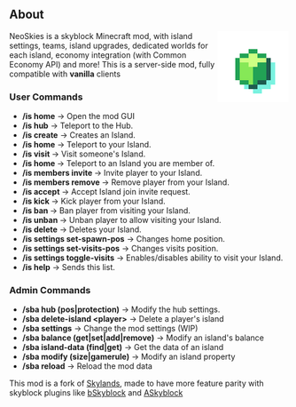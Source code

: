 ## About
<!-- modrinth_exclude.start -->
<img align="right" width="128" src="src/main/resources/assets/skylands/icon.png">
<!-- modrinth_exclude.end -->

NeoSkies is a skyblock Minecraft mod, with island settings, teams, island upgrades, dedicated worlds for each island, economy integration (with Common Economy API) and more!
This is a server-side mod, fully compatible with **vanilla** clients

[//]: # ([![Modrinth Page]&#40;https://raw.githubusercontent.com/intergrav/devins-badges/v2/assets/cozy/available/modrinth_64h.png&#41;]&#40;https://modrinth.com/mod/neoskies&#41;)

### User Commands

- **/is home** -> Open the mod GUI
- **/is hub** -> Teleport to the Hub.
- **/is create** -> Creates an Island.
- **/is home** -> Teleport to your Island.
- **/is visit <player>** -> Visit someone's Island.
- **/is home <player>** -> Teleport to an Island you are member of.
- **/is members invite <player>** -> Invite player to your Island.
- **/is members remove <player>** -> Remove player from your Island.
- **/is accept <player>** -> Accept Island join invite request.
- **/is kick <player>** -> Kick player from your Island.
- **/is ban <player>** -> Ban player from visiting your Island.
- **/is unban <player>** -> Unban player to allow visiting your Island.
- **/is delete** -> Deletes your Island.
- **/is settings set-spawn-pos** -> Changes home position.
- **/is settings set-visits-pos** -> Changes visits position.
- **/is settings toggle-visits** -> Enables/disables ability to visit your Island.
- **/is help** -> Sends this list.

### Admin Commands

- **/sba hub \(pos|protection)** -> Modify the hub settings.
- **/sba delete-island \<player>** -> Delete a player's island
- **/sba settings** -> Change the mod settings (WIP)
- **/sba balance <island> \(get|set|add|remove)** -> Modify an island's balance
- **/sba island-data \(find|get)** -> Get the data of an island
- **/sba modify <island> \(size|gamerule)** -> Modify an island property
- **/sba reload** -> Reload the mod data


This mod is a fork of [Skylands](https://modrinth.com/mod/skylands), made to have more feature parity with skyblock plugins like [bSkyblock](https://modrinth.com/plugin/bskyblock) and [ASkyblock](https://www.spigotmc.org/resources/askyblock.1220/)
